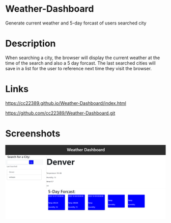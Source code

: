 # Weather-Dashboard
Generate current weather and 5-day forcast of users searched city

# Description
When searching a city, the browser will display the current weather at the time of the search and also a 5 day forcast. The last searched cities will save in a list for the user to reference next time they visit the browser.

# Links
https://cc22389.github.io/Weather-Dashboard/index.html

https://github.com/cc22389/Weather-Dashboard.git

# Screenshots
![Weather-Dashboard-Demo](./Assets/Weather-Dashboard-Example.PNG)
